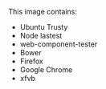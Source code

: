 This image contains:
* Ubuntu Trusty
* Node lastest
* web-component-tester
* Bower
* Firefox
* Google Chrome
* xfvb

